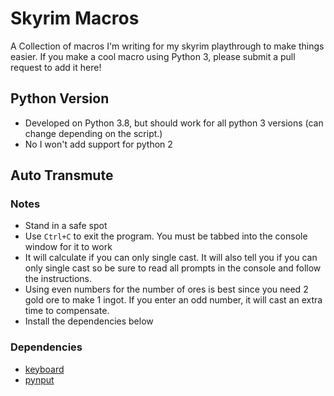 # Skyrim Macros

A Collection of macros I'm writing for my skyrim playthrough to make things easier. If you make a cool macro using Python 3, please submit a pull request to add it here!

## Python Version

- Developed on Python 3.8, but should work for all python 3 versions (can change depending on the script.)
- No I won't add support for python 2

## Auto Transmute

### Notes
- Stand in a safe spot
- Use `Ctrl+C` to exit the program. You must be tabbed into the console window for it to work
- It will calculate if you can only single cast. It will also tell you if you can only single cast so be sure to read all prompts in the console and follow the instructions.
- Using even numbers for the number of ores is best since you need 2 gold ore to make 1 ingot. If you enter an odd number, it will cast an extra time to compensate.
- Install the dependencies below

### Dependencies
- [keyboard](https://pypi.org/project/keyboard/)
- [pynput](https://pypi.org/project/pynput/)
